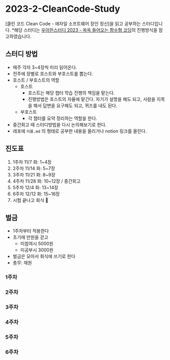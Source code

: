 # 2023-2-CleanCode-Study
[클린 코드 Clean Code - 애자일 소프트웨어 장인 정신]을 읽고 공부하는 스터디입니다.
*해당 스터디는 [우아한스터디 2023 - 쏙쏙 들어오는 함수형 코딩](https://www.youtube.com/watch?v=vub_peyogJY)의 진행방식을 참고하였습니다.

## 스터디 방법
- 매주 각자 3~4장씩 미리 읽어온다.
- 전주에 장별로 호스트와 부호스트를 뽑는다.
- 호스트 / 부호스트의 역할
    - 호스트
        - 호스트는 해당 챕터 학습 진행의 책임을 맡는다.
        - 진행방법은 호스트의 자율에 맡긴다. 자기가 설명을 해도 되고, 사람을 지목을 해서 답변을 요구해도 되고, 퀴즈를 내도 된다.
    - 부호스트
        - 각 챕터를 요약 정리하는 역할을 한다.
- 중간회고 때 스터디방법을 다시 논의해보기로 한다.
- 레포에 `이름.md` 의 형태로 공부한 내용을 올리거나 notion 링크를 올린다.

## 진도표

1. 1주차 11/7 화: 1~4장
2. 2주차 11/14 화: 5~7장
3. 3주차 11/21 화: 8~9장
4. 4주차 11/28 화: 10~12장 / 중간회고
5. 5주차 12/4 화: 13~14장
6. 6주차 12/12 화: 15~16장
7. 시험 끝나고 회식 🥰

## 벌금

- 1주차부터 적용한다
- 초기에 만원을 걷고
    - 미참여시 5000원
    - 미공부시 3000원
- 벌금은 모아서 회식에 쓰기로 한다
- 총무: 재원

### 1주차

### 2주차

### 3주차

### 4주차

### 5주차

### 6주차
